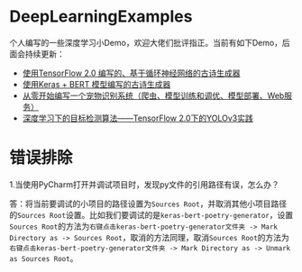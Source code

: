 # DeepLearningExamples

个人编写的一些深度学习小Demo，欢迎大佬们批评指正。当前有如下Demo，后面会持续更新：

- [使用TensorFlow 2.0 编写的、基于循环神经网络的古诗生成器](https://github.com/AaronJny/DeepLearningSamples/tree/master/tf2-rnn-poetry-generator)
- [使用Keras + BERT 模型编写的古诗生成器](https://github.com/AaronJny/DeepLearningSamples/tree/master/keras-bert-poetry-generator)
- [从零开始编写一个宠物识别系统（爬虫、模型训练和调优、模型部署、Web服务）](https://github.com/AaronJny/pets_classifer)
- [深度学习下的目标检测算法——TensorFlow 2.0下的YOLOv3实践](https://github.com/AaronJny/tf2-keras-yolo3)


# 错误排除

1.当使用PyCharm打开并调试项目时，发现py文件的引用路径有误，怎么办？

答：将当前要调试的小项目的路径设置为`Sources Root`，并取消其他小项目路径的`Sources Root`设置。比如我们要调试的是`keras-bert-poetry-generator`，设置`Sources Root`的方法为`右键点击keras-bert-poetry-generator文件夹 -> Mark Directory as -> Sources Root`，取消的方法同理，取消`Sources Root`的方法为`右键点击keras-bert-poetry-generator文件夹 -> Mark Directory as -> Unmark as Sources Root`。